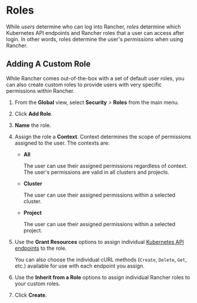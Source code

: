 # Roles

While _users_ determine who can log into Rancher, _roles_ determine which Kubernetes API endpoints and Rancher roles that a user can access after login. In other words, roles determine the user's _permissions_ when using Rancher.

## Adding A Custom Role

While Rancher comes out-of-the-box with a set of default user roles, you can also create custom roles to provide users with very specific permissions within Rancher.

1.	From the **Global** view, select **Security** > **Roles** from the main menu.

2.	Click **Add Role**.

3.	**Name** the role.

4.	Assign the role a **Context**. Context determines the scope of permissions assigned to the user. The contexts are:

	- **All**

		The user can use their assigned permissions regardless of context. The user's permissions are valid in all clusters and projects.

	- **Cluster**

		The user can use their assigned permissions within a selected cluster.

	- **Project**

		The user can use their assigned permissions within a selected project.

5.	Use the **Grant Resources** options to assign individual [Kubernetes API endpoints](https://kubernetes.io/docs/reference/) to the role.

	You can also choose the individual cURL methods (`Create`, `Delete`, `Get`, etc.) available for use with each endpoint you assign.

6.	Use the **Inherit from a Role** options to assign individual Rancher roles to your custom roles.

7.	Click **Create**.
